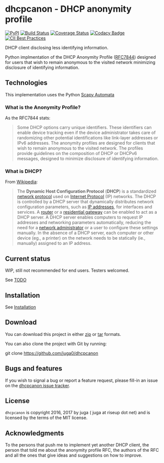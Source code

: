 dhcpcanon - DHCP anonymity profile
==================================

[![PyPI](https://img.shields.io/pypi/v/dhcpcanon.svg)](https://pypi.python.org/pypi/dhcpcanon)
[![Build Status](https://www.travis-ci.org/juga0/dhcpcanon.svg?branch=master)](https://www.travis-ci.org/juga0/dhcpcanon)
[![Coverage Status](https://coveralls.io/repos/github/juga0/dhcpcanon/badge.svg?branch=master)](https://coveralls.io/github/juga0/dhcpcanon?branch=master)
[![Codacy Badge](https://api.codacy.com/project/badge/Grade/76064be9036443479e4f65bc902c1fc5)](https://www.codacy.com/app/juga0/dhcpcanon?utm_source=github.com&amp;utm_medium=referral&amp;utm_content=juga0/dhcpcanon&amp;utm_campaign=Badge_Grade)
[![CII Best Practices](https://bestpractices.coreinfrastructure.org/projects/1020/badge)](https://bestpractices.coreinfrastructure.org/projects/1020)

DHCP client disclosing less identifying information.

Python implmentation of the DHCP Anonymity Profile
([RFC7844](https://tools.ietf.org/html/rfc7844)) designed for users that
wish to remain anonymous to the visited network minimizing disclosure of
identifying information.

Technologies
------------

This implementation uses the Python [Scapy
Automata](https://www.secdev.org/projects/scapy/doc/advanced_usage.html#automata)

### What is the Anonymity Profile?

As the RFC7844 stats:

> Some DHCP options carry unique identifiers. These identifiers can
> enable device tracking even if the device administrator takes care of
> randomizing other potential identifications like link-layer addresses
> or IPv6 addresses. The anonymity profiles are designed for clients
> that wish to remain anonymous to the visited network. The profiles
> provide guidelines on the composition of DHCP or DHCPv6 messages,
> designed to minimize disclosure of identifying information.

### What is DHCP?

From [Wikipedia](https://en.wikipedia.org/wiki/DHCP):

> The **Dynamic Host Configuration Protocol** (**DHCP**) is a
> standardized [network
> protocol](https://en.wikipedia.org/wiki/Network_protocol) used on
> [Internet Protocol](https://en.wikipedia.org/wiki/Internet_Protocol)
> (IP) networks. The DHCP is controlled by a DHCP server that
> dynamically distributes network configuration parameters, such as
> [IP addresses](https://en.wikipedia.org/wiki/IP_address), for
> interfaces and services. A
> [router](https://en.wikipedia.org/wiki/Router_%28computing%29) or a
> [residential
> gateway](https://en.wikipedia.org/wiki/Residential_gateway) can be
> enabled to act as a DHCP server. A DHCP server enables computers to
> request IP addresses and networking parameters automatically,
> reducing the need for a [network
> administrator](https://en.wikipedia.org/wiki/Network_administrator)
> or a user to configure these settings manually. In the absence of a
> DHCP server, each computer or other device (eg., a printer) on the
> network needs to be statically (ie., manually) assigned to an
> IP address.

Current status
--------------

WIP, still not recommended for end users. Testers welcomed.

See [TODO](./TODO.md)

Installation
------------

See [Installation](INSTALL.md)

Download
--------

You can download this project in either
[zip](http://github.com/juga0/dhcpcanon/zipball/master()) or
[tar](http://github.com/juga0/dhcpcanon/tarball/master) formats.

You can also clone the project with Git by running:

   git clone https://github.com/juga0/dhcpcanon

Bugs and features
-----------------

If you wish to signal a bug or report a feature request, please fill-in
an issue on the [dhcpcanon issue
tracker](https://github.com/juga0/dhcpcanon/issues).

License
-------

``dhcpcanon`` is copyright 2016, 2017 by juga ( juga at riseup dot net) and is
licensed by the terms of the MIT license.

Acknowledgments
---------------

To the persons that push me to implement yet another DHCP client,
the person that told me about the anonymity profile RFC, the authors of the RFC
and all the ones that give ideas and suggestions on how to improve.
